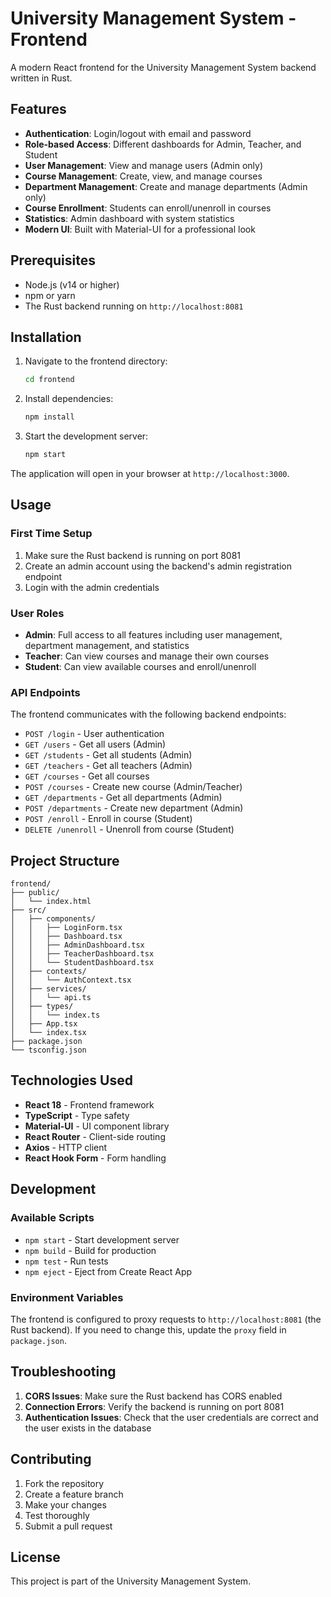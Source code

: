 # University Management System - Frontend

A modern React frontend for the University Management System backend written in Rust.

## Features

- **Authentication**: Login/logout with email and password
- **Role-based Access**: Different dashboards for Admin, Teacher, and Student
- **User Management**: View and manage users (Admin only)
- **Course Management**: Create, view, and manage courses
- **Department Management**: Create and manage departments (Admin only)
- **Course Enrollment**: Students can enroll/unenroll in courses
- **Statistics**: Admin dashboard with system statistics
- **Modern UI**: Built with Material-UI for a professional look

## Prerequisites

- Node.js (v14 or higher)
- npm or yarn
- The Rust backend running on `http://localhost:8081`

## Installation

1. Navigate to the frontend directory:
   ```bash
   cd frontend
   ```

2. Install dependencies:
   ```bash
   npm install
   ```

3. Start the development server:
   ```bash
   npm start
   ```

The application will open in your browser at `http://localhost:3000`.

## Usage

### First Time Setup

1. Make sure the Rust backend is running on port 8081
2. Create an admin account using the backend's admin registration endpoint
3. Login with the admin credentials

### User Roles

- **Admin**: Full access to all features including user management, department management, and statistics
- **Teacher**: Can view courses and manage their own courses
- **Student**: Can view available courses and enroll/unenroll

### API Endpoints

The frontend communicates with the following backend endpoints:

- `POST /login` - User authentication
- `GET /users` - Get all users (Admin)
- `GET /students` - Get all students (Admin)
- `GET /teachers` - Get all teachers (Admin)
- `GET /courses` - Get all courses
- `POST /courses` - Create new course (Admin/Teacher)
- `GET /departments` - Get all departments (Admin)
- `POST /departments` - Create new department (Admin)
- `POST /enroll` - Enroll in course (Student)
- `DELETE /unenroll` - Unenroll from course (Student)

## Project Structure

```
frontend/
├── public/
│   └── index.html
├── src/
│   ├── components/
│   │   ├── LoginForm.tsx
│   │   ├── Dashboard.tsx
│   │   ├── AdminDashboard.tsx
│   │   ├── TeacherDashboard.tsx
│   │   └── StudentDashboard.tsx
│   ├── contexts/
│   │   └── AuthContext.tsx
│   ├── services/
│   │   └── api.ts
│   ├── types/
│   │   └── index.ts
│   ├── App.tsx
│   └── index.tsx
├── package.json
└── tsconfig.json
```

## Technologies Used

- **React 18** - Frontend framework
- **TypeScript** - Type safety
- **Material-UI** - UI component library
- **React Router** - Client-side routing
- **Axios** - HTTP client
- **React Hook Form** - Form handling

## Development

### Available Scripts

- `npm start` - Start development server
- `npm build` - Build for production
- `npm test` - Run tests
- `npm eject` - Eject from Create React App

### Environment Variables

The frontend is configured to proxy requests to `http://localhost:8081` (the Rust backend). If you need to change this, update the `proxy` field in `package.json`.

## Troubleshooting

1. **CORS Issues**: Make sure the Rust backend has CORS enabled
2. **Connection Errors**: Verify the backend is running on port 8081
3. **Authentication Issues**: Check that the user credentials are correct and the user exists in the database

## Contributing

1. Fork the repository
2. Create a feature branch
3. Make your changes
4. Test thoroughly
5. Submit a pull request

## License

This project is part of the University Management System. 
